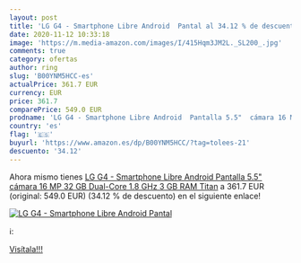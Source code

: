 ```yaml
---
layout: post
title: 'LG G4 - Smartphone Libre Android  Pantal al 34.12 % de descuento'
date: 2020-11-12 10:33:18
image: 'https://m.media-amazon.com/images/I/415Hqm3JM2L._SL200_.jpg'
comments: true
category: ofertas
author: ring
slug: 'B00YNM5HCC-es'
actualPrice: 361.7 EUR
currency: EUR
price: 361.7
comparePrice: 549.0 EUR
prodname: 'LG G4 - Smartphone Libre Android  Pantalla 5.5"  cámara 16 MP  32 GB  Dual-Core 1.8 GHz  3 GB RAM   Titan'
country: 'es'
flag: '🇪🇸'
buyurl: 'https://www.amazon.es/dp/B00YNM5HCC/?tag=tolees-21'
descuento: '34.12'
---
```


Ahora mismo tienes [LG G4 - Smartphone Libre Android  Pantalla 5.5"  cámara 16 MP  32 GB  Dual-Core 1.8 GHz  3 GB RAM   Titan](https://www.amazon.es/dp/B00YNM5HCC/?tag=tolees-21) a 361.7 EUR (original: 549.0 EUR) (34.12 %  de descuento) en el siguiente enlace!

[![LG G4 - Smartphone Libre Android  Pantal](https://m.media-amazon.com/images/I/415Hqm3JM2L._SL200_.jpg)](https://www.amazon.es/dp/B00YNM5HCC/?tag=tolees-21)

ℹ️:


[Visítala!!!](https://www.amazon.es/dp/B00YNM5HCC/?tag=tolees-21)
